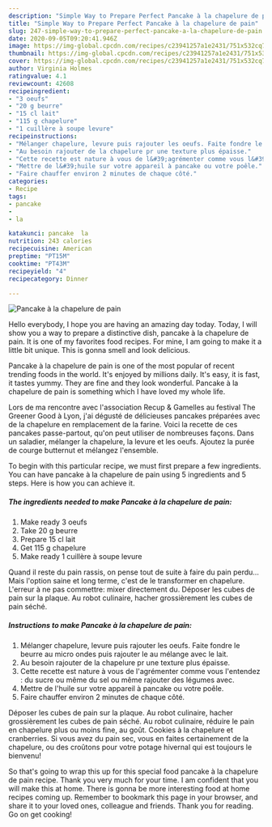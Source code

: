 ```yaml
---
description: "Simple Way to Prepare Perfect Pancake à la chapelure de pain"
title: "Simple Way to Prepare Perfect Pancake à la chapelure de pain"
slug: 247-simple-way-to-prepare-perfect-pancake-a-la-chapelure-de-pain
date: 2020-09-05T09:20:41.946Z
image: https://img-global.cpcdn.com/recipes/c23941257a1e2431/751x532cq70/pancake-a-la-chapelure-de-pain-photo-principale-de-la-recette.jpg
thumbnail: https://img-global.cpcdn.com/recipes/c23941257a1e2431/751x532cq70/pancake-a-la-chapelure-de-pain-photo-principale-de-la-recette.jpg
cover: https://img-global.cpcdn.com/recipes/c23941257a1e2431/751x532cq70/pancake-a-la-chapelure-de-pain-photo-principale-de-la-recette.jpg
author: Virginia Holmes
ratingvalue: 4.1
reviewcount: 42608
recipeingredient:
- "3 oeufs"
- "20 g beurre"
- "15 cl lait"
- "115 g chapelure"
- "1 cuillère à soupe levure"
recipeinstructions:
- "Mélanger chapelure, levure puis rajouter les oeufs. Faite fondre le beurre au micro ondes puis rajouter le au mélange avec le lait."
- "Au besoin rajouter de la chapelure pr une texture plus épaisse."
- "Cette recette est nature à vous de l&#39;agrémenter comme vous l&#39;entendez : du sucre ou même du sel ou même rajouter des légumes avec."
- "Mettre de l&#39;huile sur votre appareil à pancake ou votre poêle."
- "Faire chauffer environ 2 minutes de chaque côté."
categories:
- Recipe
tags:
- pancake
- 
- la

katakunci: pancake  la 
nutrition: 243 calories
recipecuisine: American
preptime: "PT15M"
cooktime: "PT43M"
recipeyield: "4"
recipecategory: Dinner

---
```



![Pancake à la chapelure de pain](https://img-global.cpcdn.com/recipes/c23941257a1e2431/751x532cq70/pancake-a-la-chapelure-de-pain-photo-principale-de-la-recette.jpg)

Hello everybody, I hope you are having an amazing day today. Today, I will show you a way to prepare a distinctive dish, pancake à la chapelure de pain. It is one of my favorites food recipes. For mine, I am going to make it a little bit unique. This is gonna smell and look delicious.

Pancake à la chapelure de pain is one of the most popular of recent trending foods in the world. It's enjoyed by millions daily. It's easy, it is fast, it tastes yummy. They are fine and they look wonderful. Pancake à la chapelure de pain is something which I have loved my whole life.

Lors de ma rencontre avec l&#39;association Recup &amp; Gamelles au festival The Greener Good à Lyon, j&#39;ai dégusté de délicieuses pancakes préparées avec de la chapelure en remplacement de la farine. Voici la recette de ces pancakes passe-partout, qu&#39;on peut utiliser de nombreuses façons. Dans un saladier, mélanger la chapelure, la levure et les oeufs. Ajoutez la purée de courge butternut et mélangez l&#39;ensemble.


To begin with this particular recipe, we must first prepare a few ingredients. You can have pancake à la chapelure de pain using 5 ingredients and 5 steps. Here is how you can achieve it.

<!--inarticleads1-->

##### The ingredients needed to make Pancake à la chapelure de pain:

1. Make ready 3 oeufs
1. Take 20 g beurre
1. Prepare 15 cl lait
1. Get 115 g chapelure
1. Make ready 1 cuillère à soupe levure


Quand il reste du pain rassis, on pense tout de suite à faire du pain perdu… Mais l&#39;option saine et long terme, c&#39;est de le transformer en chapelure. L&#39;erreur à ne pas commettre: mixer directement du. Déposer les cubes de pain sur la plaque. Au robot culinaire, hacher grossièrement les cubes de pain séché. 

<!--inarticleads2-->

##### Instructions to make Pancake à la chapelure de pain:

1. Mélanger chapelure, levure puis rajouter les oeufs. Faite fondre le beurre au micro ondes puis rajouter le au mélange avec le lait.
1. Au besoin rajouter de la chapelure pr une texture plus épaisse.
1. Cette recette est nature à vous de l&#39;agrémenter comme vous l&#39;entendez : du sucre ou même du sel ou même rajouter des légumes avec.
1. Mettre de l&#39;huile sur votre appareil à pancake ou votre poêle.
1. Faire chauffer environ 2 minutes de chaque côté.


Déposer les cubes de pain sur la plaque. Au robot culinaire, hacher grossièrement les cubes de pain séché. Au robot culinaire, réduire le pain en chapelure plus ou moins fine, au goût. Cookies à la chapelure et cranberries. Si vous avez du pain sec, vous en faites certainement de la chapelure, ou des croûtons pour votre potage hivernal qui est toujours le bienvenu! 

So that's going to wrap this up for this special food pancake à la chapelure de pain recipe. Thank you very much for your time. I am confident that you will make this at home. There is gonna be more interesting food at home recipes coming up. Remember to bookmark this page in your browser, and share it to your loved ones, colleague and friends. Thank you for reading. Go on get cooking!
